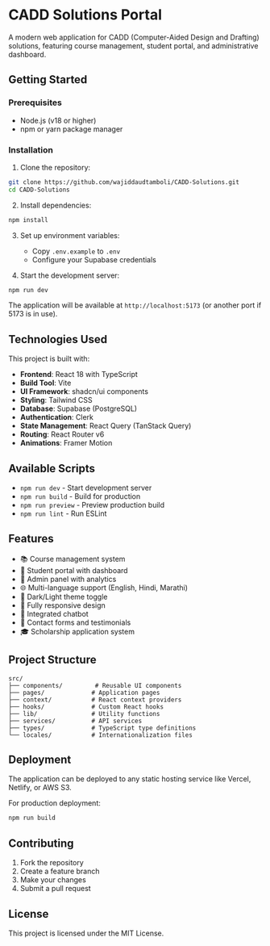 # CADD Solutions Portal

A modern web application for CADD (Computer-Aided Design and Drafting) solutions, featuring course management, student portal, and administrative dashboard.

## Getting Started

### Prerequisites

- Node.js (v18 or higher)
- npm or yarn package manager

### Installation

1. Clone the repository:
```bash
git clone https://github.com/wajiddaudtamboli/CADD-Solutions.git
cd CADD-Solutions
```

2. Install dependencies:
```bash
npm install
```

3. Set up environment variables:
   - Copy `.env.example` to `.env`
   - Configure your Supabase credentials

4. Start the development server:
```bash
npm run dev
```

The application will be available at `http://localhost:5173` (or another port if 5173 is in use).

## Technologies Used

This project is built with:

- **Frontend**: React 18 with TypeScript
- **Build Tool**: Vite
- **UI Framework**: shadcn/ui components
- **Styling**: Tailwind CSS
- **Database**: Supabase (PostgreSQL)
- **Authentication**: Clerk
- **State Management**: React Query (TanStack Query)
- **Routing**: React Router v6
- **Animations**: Framer Motion

## Available Scripts

- `npm run dev` - Start development server
- `npm run build` - Build for production
- `npm run preview` - Preview production build
- `npm run lint` - Run ESLint

## Features

- 📚 Course management system
- 👥 Student portal with dashboard
- 🔐 Admin panel with analytics
- 🌐 Multi-language support (English, Hindi, Marathi)
- 🌙 Dark/Light theme toggle
- 📱 Fully responsive design
- 💬 Integrated chatbot
- 📝 Contact forms and testimonials
- 🎓 Scholarship application system

## Project Structure

```
src/
├── components/         # Reusable UI components
├── pages/             # Application pages
├── context/           # React context providers
├── hooks/             # Custom React hooks
├── lib/               # Utility functions
├── services/          # API services
├── types/             # TypeScript type definitions
└── locales/           # Internationalization files
```

## Deployment

The application can be deployed to any static hosting service like Vercel, Netlify, or AWS S3.

For production deployment:
```bash
npm run build
```

## Contributing

1. Fork the repository
2. Create a feature branch
3. Make your changes
4. Submit a pull request

## License

This project is licensed under the MIT License.
